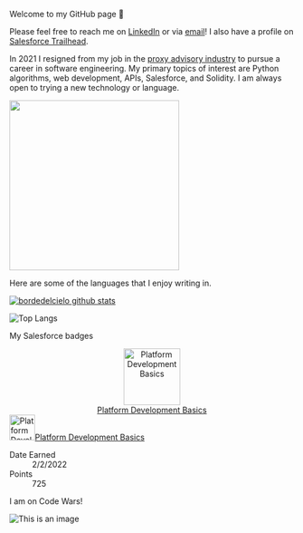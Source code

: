 Welcome to my GitHub page 🙂

Please feel free to reach me on <a href="https://www.linkedin.com/in/christopher-thrutchley/">LinkedIn</a> or via <a href="mailto:christopher.thrutchley@gmail.com?">email</a>! I also have a profile on <a href="https://trailblazer.me/id/bordedelcielo">Salesforce Trailhead</a>.

In 2021 I resigned from my job in the <a href="https://en.wikipedia.org/wiki/Proxy_firm">proxy advisory industry</a> to pursue a career in software engineering. My primary topics of interest are Python algorithms, web development, APIs, Salesforce, and Solidity. I am always open to trying a new technology or language.

<img src="https://media3.giphy.com/media/KZ4vcCsB00OfUICNve/giphy.gif?cid=790b761150eed1331b617d44d1508591d68f5c32f82e932e&rid=giphy.gif&ct=s" height="300">

Here are some of the languages that I enjoy writing in.

[![bordedelcielo github stats](https://github-readme-stats.vercel.app/api?username=bordedelcielo)](https://github.com/bordedelcielo/github-readme-stats)

![Top Langs](https://github-readme-stats.vercel.app/api/top-langs/?username=bordedelcielo&hide=Jupyter+Notebook&theme=tokyonight)

My Salesforce badges

<article class="badge-container"><figure style="text-align: center; padding: var(--tds-spacing-4); margin: 0px;"><div><a href="https://trailhead.salesforce.com/en/content/learn/modules/platform_dev_basics" target="_blank" tabindex="-1" aria-hidden="true" rel="noopener"><img alt="Platform Development Basics" src="https://res.cloudinary.com/hy4kyit2a/f_auto,fl_lossy,q_70/learn/modules/platform_dev_basics/1032ac92bf6f133413628588c39308a7_badge.png" width="100"></a></div><figcaption style="margin-top: var(--tds-spacing-2);"><a href="https://trailhead.salesforce.com/en/content/learn/modules/platform_dev_basics" target="_blank" rel="noopener"> Platform Development Basics </a></figcaption></figure><section data-focus-trap="true" class="details"><lwc-tbui-popover><div slot="trigger"><lwc-tds-button-icon aria-haspopup="true" class="details__trigger"><lwc-tds-icon></lwc-tds-icon></lwc-tds-button-icon></div><div style="text-align: left; padding: var(--tds-spacing-3);"><div class="badge-detail"><a href="https://trailhead.salesforce.com/en/content/learn/modules/platform_dev_basics" target="_blank" rel="noopener" tabindex="-1" aria-hidden="true"><img alt="Platform Development Basics" src="https://res.cloudinary.com/hy4kyit2a/f_auto,fl_lossy,q_70/learn/modules/platform_dev_basics/1032ac92bf6f133413628588c39308a7_badge.png" width="45px"></a><a href="https://trailhead.salesforce.com/en/content/learn/modules/platform_dev_basics" target="_blank" rel="noopener" title="Platform Development Basics" class="badge-detail-link">Platform Development Basics</a></div><dl><dt class="badge-detail-term">Date Earned</dt><dd class="badge-detail-definition">2/2/2022</dd><dt class="badge-detail-term">Points</dt><dd class="badge-detail-definition">725</dd></dl></div></lwc-tbui-popover></section></article>

I am on Code Wars!

![This is an image](https://www.codewars.com/users/bordedelcielo/badges/large)
